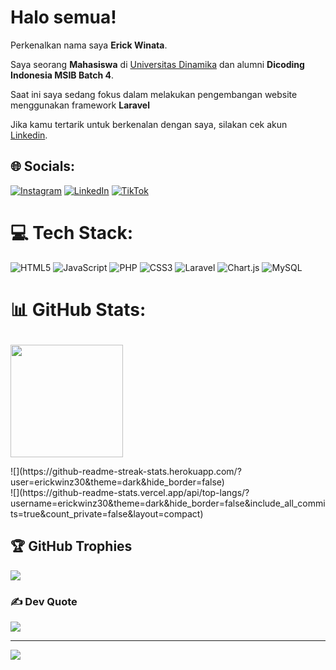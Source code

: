 # Halo semua! 

Perkenalkan nama saya **Erick Winata**.

Saya seorang **Mahasiswa** di [Universitas Dinamika](https://dinamika.ac.id/) dan alumni **Dicoding Indonesia MSIB Batch 4**.

Saat ini saya sedang fokus dalam melakukan pengembangan website menggunakan framework **Laravel**

Jika kamu tertarik untuk berkenalan dengan saya, silakan cek akun [Linkedin](https://www.linkedin.com/in/erick-winata-b59581235/).

## 🌐 Socials:
[![Instagram](https://img.shields.io/badge/Instagram-%23E4405F.svg?logo=Instagram&logoColor=white)](https://instagram.com/erickwinz30) [![LinkedIn](https://img.shields.io/badge/LinkedIn-%230077B5.svg?logo=linkedin&logoColor=white)](https://linkedin.com/in/erick-winata-b59581235) [![TikTok](https://img.shields.io/badge/TikTok-%23000000.svg?logo=TikTok&logoColor=white)](https://tiktok.com/@erickwinz30) 

# 💻 Tech Stack:
![HTML5](https://img.shields.io/badge/html5-%23E34F26.svg?style=plastic&logo=html5&logoColor=white) ![JavaScript](https://img.shields.io/badge/javascript-%23323330.svg?style=plastic&logo=javascript&logoColor=%23F7DF1E) ![PHP](https://img.shields.io/badge/php-%23777BB4.svg?style=plastic&logo=php&logoColor=white) ![CSS3](https://img.shields.io/badge/css3-%231572B6.svg?style=plastic&logo=css3&logoColor=white) ![Laravel](https://img.shields.io/badge/laravel-%23FF2D20.svg?style=plastic&logo=laravel&logoColor=white) ![Chart.js](https://img.shields.io/badge/chart.js-F5788D.svg?style=plastic&logo=chart.js&logoColor=white) ![MySQL](https://img.shields.io/badge/mysql-4479A1.svg?style=plastic&logo=mysql&logoColor=white)

# 📊 GitHub Stats:<p align="left">
<a href="https://github.com/erickwinz30">
  <img height="180em" src="https://github-readme-stats-eight-theta.vercel.app/api?username=erickwinz30&show_icons=true&theme=algolia&include_all_commits=true&count_private=true"/>
</a>
</p>
![](https://github-readme-streak-stats.herokuapp.com/?user=erickwinz30&theme=dark&hide_border=false)<br/>
![](https://github-readme-stats.vercel.app/api/top-langs/?username=erickwinz30&theme=dark&hide_border=false&include_all_commits=true&count_private=false&layout=compact)

## 🏆 GitHub Trophies
![](https://github-profile-trophy.vercel.app/?username=erickwinz30&theme=one_dark_pro&no-frame=false&no-bg=true&margin-w=4)

### ✍️ Dev Quote
![](https://quotes-github-readme.vercel.app/api?type=horizontal&theme=radical)

---
[![](https://visitcount.itsvg.in/api?id=erickwinz30&icon=0&color=1)](https://visitcount.itsvg.in)

<!--
**erickwinz30/erickwinz30** is a ✨ _special_ ✨ repository because its `README.md` (this file) appears on your GitHub profile.

Here are some ideas to get you started:

- 🔭 I’m currently working on ...
- 🌱 I’m currently learning ...
- 👯 I’m looking to collaborate on ...
- 🤔 I’m looking for help with ...
- 💬 Ask me about ...
- 📫 How to reach me: ...
- 😄 Pronouns: ...
- ⚡ Fun fact: ...
-->
